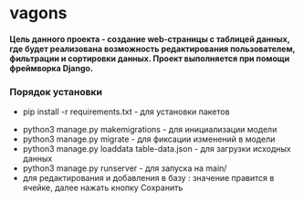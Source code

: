 # vagons
#### Цель данного проекта - создание web-страницы с таблицей данных, где будет реализована возможность редактирования пользователeм, фильтрации и сортировки данных. Проект выполняется при помощи фреймворка Django.

### Порядок установки
- pip install -r requirements.txt - для установки пакетов
+ python3 manage.py makemigrations - для инициализации модели
+ python3 manage.py migrate - для фиксации изменений в модели
+ python3 manage.py loaddata table-data.json - для загрузки исходных данных
+ python3 manage.py runserver - для запуска на main/
+ для редактирования и добавления в базу : значение правится в ячейке, далее нажать кнопку Cохранить
